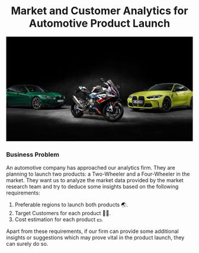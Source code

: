 <h1 align="center">Market and Customer Analytics for Automotive Product Launch </h1>


<img width="1000" src="https://github.com/Mangeshgp14/Market-Customer-Analysis-for-an-Automotive-Product-Launch/blob/main/Bmw%20squad%2C%20bike%20and%20cars%20wallpaper.jpg" >

<h3>Business Problem</h3>
<p>
 An automotive company has approached our analytics firm. They are planning to launch two products: a Two-Wheeler and a Four-Wheeler in the market.
 They want us to analyze the market data provided by the market research team and try to deduce some insights based on the following requirements:
 <ol>
   <li>Preferable regions to launch both products 🌏.
   </li>
   <li>Target Customers for each product 🧑👩.
   </li>
   <li>Cost estimation for each product 💵.
   </li>
 </ol>

 Apart from these requirements, if our firm can provide some additional insights or suggestions which may prove vital in the product launch, they can surely do so.

</p>
